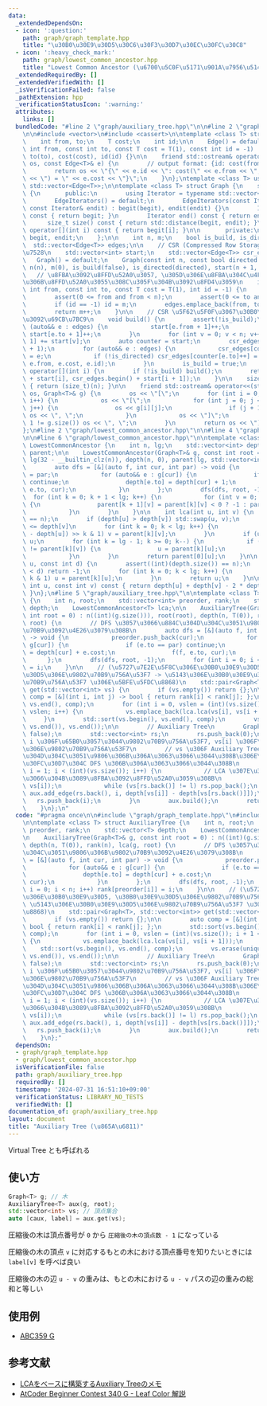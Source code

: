 ```yaml
---
data:
  _extendedDependsOn:
  - icon: ':question:'
    path: graph/graph_template.hpp
    title: "\u30B0\u30E9\u30D5\u30C6\u30F3\u30D7\u30EC\u30FC\u30C8"
  - icon: ':heavy_check_mark:'
    path: graph/lowest_common_ancestor.hpp
    title: "Lowest Common Ancestor (\u6700\u5C0F\u5171\u901A\u7956\u5148)"
  _extendedRequiredBy: []
  _extendedVerifiedWith: []
  _isVerificationFailed: false
  _pathExtension: hpp
  _verificationStatusIcon: ':warning:'
  attributes:
    links: []
  bundledCode: "#line 2 \"graph/auxiliary_tree.hpp\"\n\n#line 2 \"graph/graph_template.hpp\"\
    \n\n#include <vector>\n#include <cassert>\n\ntemplate <class T> struct Edge {\n\
    \    int from, to;\n    T cost;\n    int id;\n\n    Edge() = default;\n    Edge(const\
    \ int from, const int to, const T cost = T(1), const int id = -1) : from(from),\
    \ to(to), cost(cost), id(id) {}\n\n    friend std::ostream& operator<<(std::ostream&\
    \ os, const Edge<T>& e) {\n        // output format: {id: cost(from, to) = cost}\n\
    \        return os << \"{\" << e.id << \": cost(\" << e.from << \", \" << e.to\
    \ << \") = \" << e.cost << \"}\";\n    }\n};\ntemplate <class T> using Edges =\
    \ std::vector<Edge<T>>;\n\ntemplate <class T> struct Graph {\n    struct EdgeIterators\
    \ {\n       public:\n        using Iterator = typename std::vector<Edge<T>>::iterator;\n\
    \        EdgeIterators() = default;\n        EdgeIterators(const Iterator& begit,\
    \ const Iterator& endit) : begit(begit), endit(endit) {}\n        Iterator begin()\
    \ const { return begit; }\n        Iterator end() const { return endit; }\n  \
    \      size_t size() const { return std::distance(begit, endit); }\n        Edge<T>&\
    \ operator[](int i) const { return begit[i]; }\n\n       private:\n        Iterator\
    \ begit, endit;\n    };\n\n    int n, m;\n    bool is_build, is_directed;\n  \
    \  std::vector<Edge<T>> edges;\n\n    // CSR (Compressed Row Storage) \u5F62\u5F0F\
    \u7528\n    std::vector<int> start;\n    std::vector<Edge<T>> csr_edges;\n\n \
    \   Graph() = default;\n    Graph(const int n, const bool directed = false) :\
    \ n(n), m(0), is_build(false), is_directed(directed), start(n + 1, 0) {}\n\n \
    \   // \u8FBA\u3092\u8FFD\u52A0\u3057, \u305D\u306E\u8FBA\u304C\u4F55\u756A\u76EE\
    \u306B\u8FFD\u52A0\u3055\u308C\u305F\u304B\u3092\u8FD4\u3059\n    int add_edge(const\
    \ int from, const int to, const T cost = T(1), int id = -1) {\n        assert(!is_build);\n\
    \        assert(0 <= from and from < n);\n        assert(0 <= to and to < n);\n\
    \        if (id == -1) id = m;\n        edges.emplace_back(from, to, cost, id);\n\
    \        return m++;\n    }\n\n    // CSR \u5F62\u5F0F\u3067\u30B0\u30E9\u30D5\
    \u3092\u69CB\u7BC9\n    void build() {\n        assert(!is_build);\n        for\
    \ (auto&& e : edges) {\n            start[e.from + 1]++;\n            if (!is_directed)\
    \ start[e.to + 1]++;\n        }\n        for (int v = 0; v < n; v++) start[v +\
    \ 1] += start[v];\n        auto counter = start;\n        csr_edges.resize(start.back()\
    \ + 1);\n        for (auto&& e : edges) {\n            csr_edges[counter[e.from]++]\
    \ = e;\n            if (!is_directed) csr_edges[counter[e.to]++] = Edge(e.to,\
    \ e.from, e.cost, e.id);\n        }\n        is_build = true;\n    }\n\n    EdgeIterators\
    \ operator[](int i) {\n        if (!is_build) build();\n        return EdgeIterators(csr_edges.begin()\
    \ + start[i], csr_edges.begin() + start[i + 1]);\n    }\n\n    size_t size() const\
    \ { return (size_t)(n); }\n\n    friend std::ostream& operator<<(std::ostream&\
    \ os, Graph<T>& g) {\n        os << \"[\";\n        for (int i = 0; i < g.size();\
    \ i++) {\n            os << \"[\";\n            for (int j = 0; j < g[i].size();\
    \ j++) {\n                os << g[i][j];\n                if (j + 1 != g[i].size())\
    \ os << \", \";\n            }\n            os << \"]\";\n            if (i +\
    \ 1 != g.size()) os << \", \";\n        }\n        return os << \"]\";\n    }\n\
    };\n#line 2 \"graph/lowest_common_ancestor.hpp\"\n\n#line 4 \"graph/lowest_common_ancestor.hpp\"\
    \n\n#line 6 \"graph/lowest_common_ancestor.hpp\"\n\ntemplate <class T> struct\
    \ LowestCommonAncestor {\n    int n, lg;\n    std::vector<int> depth;\n    std::vector<std::vector<int>>\
    \ parent;\n\n    LowestCommonAncestor(Graph<T>& g, const int root = 0) : n((int)(g.size())),\
    \ lg(32 - __builtin_clz(n)), depth(n, 0), parent(lg, std::vector<int>(n)) {\n\
    \        auto dfs = [&](auto f, int cur, int par) -> void {\n            parent[0][cur]\
    \ = par;\n            for (auto&& e : g[cur]) {\n                if (e.to == par)\
    \ continue;\n                depth[e.to] = depth[cur] + 1;\n                f(f,\
    \ e.to, cur);\n            }\n        };\n        dfs(dfs, root, -1);\n      \
    \  for (int k = 0; k + 1 < lg; k++) {\n            for (int v = 0; v < n; v++)\
    \ {\n                parent[k + 1][v] = parent[k][v] < 0 ? -1 : parent[k][parent[k][v]];\n\
    \            }\n        }\n    }\n\n    int lca(int u, int v) {\n        assert((int)(depth.size())\
    \ == n);\n        if (depth[u] > depth[v]) std::swap(u, v);\n        // depth[u]\
    \ <= depth[v]\n        for (int k = 0; k < lg; k++) {\n            if ((depth[v]\
    \ - depth[u]) >> k & 1) v = parent[k][v];\n        }\n        if (u == v) return\
    \ u;\n        for (int k = lg - 1; k >= 0; k--) {\n            if (parent[k][u]\
    \ != parent[k][v]) {\n                u = parent[k][u];\n                v = parent[k][v];\n\
    \            }\n        }\n        return parent[0][u];\n    }\n\n    int level_ancestor(int\
    \ u, const int d) {\n        assert((int)(depth.size()) == n);\n        if (depth[u]\
    \ < d) return -1;\n        for (int k = 0; k < lg; k++) {\n            if (d >>\
    \ k & 1) u = parent[k][u];\n        }\n        return u;\n    }\n\n    int distance(const\
    \ int u, const int v) const { return depth[u] + depth[v] - 2 * depth[lca(u, v)];\
    \ }\n};\n#line 5 \"graph/auxiliary_tree.hpp\"\n\ntemplate <class T> struct AuxiliaryTree\
    \ {\n    int n, root;\n    std::vector<int> preorder, rank;\n    std::vector<T>\
    \ depth;\n    LowestCommonAncestor<T> lca;\n\n    AuxiliaryTree(Graph<T>& g, const\
    \ int root = 0) : n((int)(g.size())), root(root), depth(n, T(0)), rank(n), lca(g,\
    \ root) {\n        // DFS \u3057\u3066\u884C\u304D\u304C\u3051\u9806\u306B\u9802\
    \u70B9\u3092\u4E26\u3079\u308B\n        auto dfs = [&](auto f, int cur, int par)\
    \ -> void {\n            preorder.push_back(cur);\n            for (auto&& e :\
    \ g[cur]) {\n                if (e.to == par) continue;\n                depth[e.to]\
    \ = depth[cur] + e.cost;\n                f(f, e.to, cur);\n            }\n  \
    \      };\n        dfs(dfs, root, -1);\n        for (int i = 0; i < n; i++) rank[preorder[i]]\
    \ = i;\n    }\n\n    // (\u5727\u7E2E\u5F8C\u306E\u30B0\u30E9\u30D5, \u30B0\u30E9\
    \u30D5\u306E\u9802\u70B9\u756A\u53F7 -> \u5143\u306E\u30B0\u30E9\u30D5\u306E\u9802\
    \u70B9\u756A\u53F7 \u306E\u5BFE\u5FDC\u8868)\n    std::pair<Graph<T>, std::vector<int>>\
    \ get(std::vector<int> vs) {\n        if (vs.empty()) return {};\n\n        auto\
    \ comp = [&](int i, int j) -> bool { return rank[i] < rank[j]; };\n        std::sort(vs.begin(),\
    \ vs.end(), comp);\n        for (int i = 0, vslen = (int)(vs.size()); i + 1 <\
    \ vslen; i++) {\n            vs.emplace_back(lca.lca(vs[i], vs[i + 1]));\n   \
    \     }\n        std::sort(vs.begin(), vs.end(), comp);\n        vs.erase(unique(vs.begin(),\
    \ vs.end()), vs.end());\n\n        // Auxiliary Tree\n        Graph<T> aux(vs.size(),\
    \ false);\n        std::vector<int> rs;\n        rs.push_back(0);\n\n        //\
    \ i \u306F\u65B0\u3057\u3044\u9802\u70B9\u756A\u53F7, vs[i] \u306F\u3082\u3068\
    \u306E\u9802\u70B9\u756A\u53F7\n        // vs \u306F Auxiliary Tree \u306E\u884C\
    \u304D\u304C\u3051\u9806\u306B\u306A\u3063\u3066\u3044\u308B\u306E\u3067\u30EB\
    \u30FC\u30D7\u304C DFS \u306B\u306A\u3063\u3066\u3044\u308B\n        for (int\
    \ i = 1; i < (int)(vs.size()); i++) {\n            // LCA \u307E\u3067\u9061\u3063\
    \u3066\u304B\u3089\u8FBA\u3092\u8FFD\u52A0\u3059\u308B\n            int l = lca.lca(vs[rs.back()],\
    \ vs[i]);\n            while (vs[rs.back()] != l) rs.pop_back();\n           \
    \ aux.add_edge(rs.back(), i, depth[vs[i]] - depth[vs[rs.back()]]);\n         \
    \   rs.push_back(i);\n        }\n        aux.build();\n        return {aux, vs};\n\
    \    }\n};\n"
  code: "#pragma once\n\n#include \"graph/graph_template.hpp\"\n#include \"graph/lowest_common_ancestor.hpp\"\
    \n\ntemplate <class T> struct AuxiliaryTree {\n    int n, root;\n    std::vector<int>\
    \ preorder, rank;\n    std::vector<T> depth;\n    LowestCommonAncestor<T> lca;\n\
    \n    AuxiliaryTree(Graph<T>& g, const int root = 0) : n((int)(g.size())), root(root),\
    \ depth(n, T(0)), rank(n), lca(g, root) {\n        // DFS \u3057\u3066\u884C\u304D\
    \u304C\u3051\u9806\u306B\u9802\u70B9\u3092\u4E26\u3079\u308B\n        auto dfs\
    \ = [&](auto f, int cur, int par) -> void {\n            preorder.push_back(cur);\n\
    \            for (auto&& e : g[cur]) {\n                if (e.to == par) continue;\n\
    \                depth[e.to] = depth[cur] + e.cost;\n                f(f, e.to,\
    \ cur);\n            }\n        };\n        dfs(dfs, root, -1);\n        for (int\
    \ i = 0; i < n; i++) rank[preorder[i]] = i;\n    }\n\n    // (\u5727\u7E2E\u5F8C\
    \u306E\u30B0\u30E9\u30D5, \u30B0\u30E9\u30D5\u306E\u9802\u70B9\u756A\u53F7 ->\
    \ \u5143\u306E\u30B0\u30E9\u30D5\u306E\u9802\u70B9\u756A\u53F7 \u306E\u5BFE\u5FDC\
    \u8868)\n    std::pair<Graph<T>, std::vector<int>> get(std::vector<int> vs) {\n\
    \        if (vs.empty()) return {};\n\n        auto comp = [&](int i, int j) ->\
    \ bool { return rank[i] < rank[j]; };\n        std::sort(vs.begin(), vs.end(),\
    \ comp);\n        for (int i = 0, vslen = (int)(vs.size()); i + 1 < vslen; i++)\
    \ {\n            vs.emplace_back(lca.lca(vs[i], vs[i + 1]));\n        }\n    \
    \    std::sort(vs.begin(), vs.end(), comp);\n        vs.erase(unique(vs.begin(),\
    \ vs.end()), vs.end());\n\n        // Auxiliary Tree\n        Graph<T> aux(vs.size(),\
    \ false);\n        std::vector<int> rs;\n        rs.push_back(0);\n\n        //\
    \ i \u306F\u65B0\u3057\u3044\u9802\u70B9\u756A\u53F7, vs[i] \u306F\u3082\u3068\
    \u306E\u9802\u70B9\u756A\u53F7\n        // vs \u306F Auxiliary Tree \u306E\u884C\
    \u304D\u304C\u3051\u9806\u306B\u306A\u3063\u3066\u3044\u308B\u306E\u3067\u30EB\
    \u30FC\u30D7\u304C DFS \u306B\u306A\u3063\u3066\u3044\u308B\n        for (int\
    \ i = 1; i < (int)(vs.size()); i++) {\n            // LCA \u307E\u3067\u9061\u3063\
    \u3066\u304B\u3089\u8FBA\u3092\u8FFD\u52A0\u3059\u308B\n            int l = lca.lca(vs[rs.back()],\
    \ vs[i]);\n            while (vs[rs.back()] != l) rs.pop_back();\n           \
    \ aux.add_edge(rs.back(), i, depth[vs[i]] - depth[vs[rs.back()]]);\n         \
    \   rs.push_back(i);\n        }\n        aux.build();\n        return {aux, vs};\n\
    \    }\n};"
  dependsOn:
  - graph/graph_template.hpp
  - graph/lowest_common_ancestor.hpp
  isVerificationFile: false
  path: graph/auxiliary_tree.hpp
  requiredBy: []
  timestamp: '2024-07-31 16:51:10+09:00'
  verificationStatus: LIBRARY_NO_TESTS
  verifiedWith: []
documentation_of: graph/auxiliary_tree.hpp
layout: document
title: "Auxiliary Tree (\u865A\u6811)"
---
```


Virtual Tree とも呼ばれる

## 使い方

```cpp
Graph<T> g; // 木
AuxiliaryTree<T> aux(g, root);
std::vector<int> vs; // 頂点集合
auto [caux, label] = aux.get(vs);
```

圧縮後の木は頂点番号が `0` から `圧縮後の木の頂点数 - 1` になっている

圧縮後の木の頂点 `v` に対応するもとの木における頂点番号を知りたいときには `label[v]` を呼べば良い

圧縮後の木の辺 `u - v` の重みは、もとの木における `u - v` パスの辺の重みの総和と等しい

## 使用例

- [ABC359 G](https://atcoder.jp/contests/abc359/submissions/54857051)

## 参考文献

- [LCAをベースに構築するAuxiliary Treeのメモ](https://smijake3.hatenablog.com/entry/2019/09/15/200200)
- [AtCoder Beginner Contest 340 G - Leaf Color 解説](https://atcoder.jp/contests/abc340/editorial/9249)
